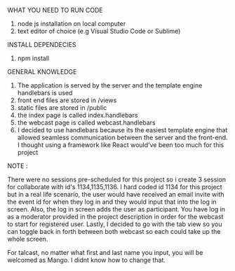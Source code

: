 WHAT YOU NEED TO RUN CODE

1. node js installation on local computer
2. text editor of choice (e.g Visual Studio Code or Sublime)


INSTALL DEPENDECIES
1. npm install

GENERAL KNOWLEDGE

1. The application is served by the server and the template engine handlebars is used
2. front end files are stored in /views
3. static files are stored in /public
4. the index page is called index.handlebars 
5. the webcast page is called webcast.handlebars
6. I decided to use handlebars because its the easiest template engine that allowed seamless communication between the server and the front-end. I thought using  a framework like React would've been too much for this project


NOTE :

There were no sessions pre-scheduled for this project so i create 3 session for collaborate with id's 1134,1135,1136. I hard coded id 1134 for this project but in a real life scenario, the user would have received an email invite with the event id for when they log in and they would input that into the log in screen. Also,  the log in screen adds the user as participant. You have log in as a moderator provided in the project description in order for the webcast to start for registered user. Lastly, I decided to go with the tab view so you can toggle back in forth between both webcast so each could take up the whole screen. 

For talcast, no matter what first and last name you input, you will be welcomed as Mango. I didnt know how to change that.